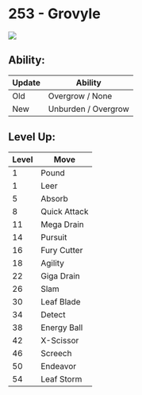 # 253 - Grovyle
![][253]

## Ability:

Update | Ability
---    | ---
Old    | Overgrow / None
New    | Unburden / Overgrow

## Level Up:

Level | Move
---   | ---
  1   | Pound
  1   | Leer
  5   | Absorb
  8   | Quick Attack
 11   | Mega Drain
 14   | Pursuit
 16   | Fury Cutter
 18   | Agility
 22   | Giga Drain
 26   | Slam
 30   | Leaf Blade
 34   | Detect
 38   | Energy Ball
 42   | X-Scissor
 46   | Screech
 50   | Endeavor
 54   | Leaf Storm



[253]: /img/pokemon/253.png
